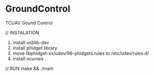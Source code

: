 GroundControl
=============

TCUAV Gound Control

// INSTALATION
1. install usblib-dev
2. install phidget library
3. move libphidget-xx/udev/99-phidgets.rules to /etc/udev/rules.d/
4. install ncurses

// RUN
make && ./main
